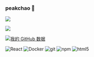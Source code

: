 ### peakchao 👋

<!--
**zhangzhichaolove/zhangzhichaolove** is a ✨ _special_ ✨ repository because its `README.md` (this file) appears on your GitHub profile.

Here are some ideas to get you started:

- 🔭 I’m currently working on ...
- 🌱 I’m currently learning ...
- 👯 I’m looking to collaborate on ...
- 🤔 I’m looking for help with ...
- 💬 Ask me about ...
- 📫 How to reach me: ...
- 😄 Pronouns: ...
- ⚡ Fun fact: ...
-->
<!--
<img align="center" src="https://github-readme-stats.vercel.app/api/top-langs/?username=zhangzhichaolove&langs_count=18" />
-->
<p>
  <a href="https://github.com/zhangzhichaolove">
    <img align="center" src="https://github-readme-stats.anuraghazra1.vercel.app/api/top-langs/?username=zhangzhichaolove&langs_count=10&layout=compact&theme=material-palenight" />
  </a>
</p>
<p>
  <a href="https://github.com/zhangzhichaolove/91porn-android">
    <img align="center" src="https://github-readme-stats.anuraghazra1.vercel.app/api/pin/?username=zhangzhichaolove&repo=91porn-android&theme=material-palenight" />
  </a>
</p>

[![我的 GitHub 数据](https://github-readme-stats.vercel.app/api?username=zhangzhichaolove&show_icons=true&theme=gotham)]()

<p>
  <img alt="React" src="https://img.shields.io/badge/-React-45b8d8?style=flat-square&logo=react&logoColor=white" />
  <img alt="Docker" src="https://img.shields.io/badge/-Docker-46a2f1?style=flat-square&logo=docker&logoColor=white" />
  <img alt="git" src="https://img.shields.io/badge/-Git-F05032?style=flat-square&logo=git&logoColor=white" />
  <img alt="npm" src="https://img.shields.io/badge/-NPM-CB3837?style=flat-square&logo=npm&logoColor=white" />
  <img alt="html5" src="https://img.shields.io/badge/-HTML5-E34F26?style=flat-square&logo=html5&logoColor=white" />
</p>

